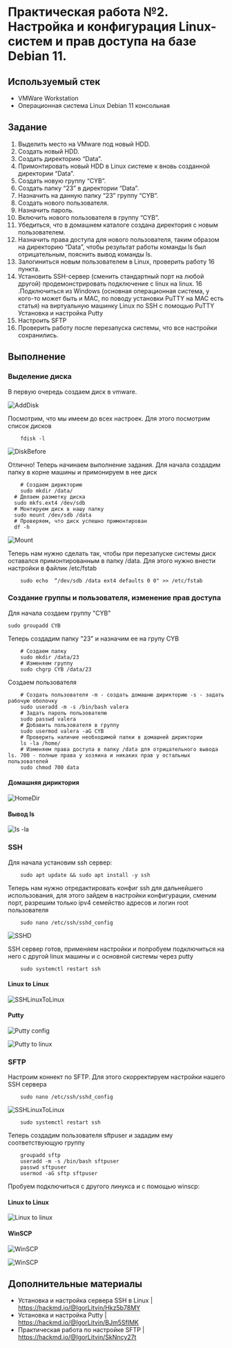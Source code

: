 # Практическая работа №2. Настройка и конфигурация Linux-систем и прав доступа на базе Debian 11.


## Используемый стек
  - VMWare Workstation
  - Операционная система Linux Debian 11 консольная

## Задание

1. Выделить место на VMware под новый HDD.
2. Создать новый HDD.
3. Создать директорию “Data”.
4. Примонтировать новый HDD в Linux системе к вновь созданной директории “Data”.
5. Создать новую группу “CYB”.
6. Создать папку “23” в директории “Data”.
7. Назначить на данную папку “23” группу “CYB”.
8. Создать нового пользователя.
9. Назначить пароль.
10. Включить нового пользователя в группу “CYB”.
11. Убедиться, что в домашнем каталоге создана директория с новым пользователем.
12. Назначить права доступа для нового пользователя, таким образом на директорию “Data”, чтобы результат работы команды ls был отрицательным, пояснить вывод команды ls.
13. Залогиниться новым пользователем в Linux, проверить работу 16 пункта.
14. Установить SSH-сервер (сменить стандартный порт на любой другой) продемонстрировать подключение с linux на linux.
16 .Подключиться из Windows (основная операционная система, у кого-то может быть и MAC, по поводу установки PuTTY на MAC есть статья) на виртуальную машинку Linux по SSH с помощью PuTTY Установка и настройка Putty
17. Настроить SFTP
18. Проверить работу после перезапуска системы, что все настройки сохранились.


## Выполнение

### Выделение диска

В первую очередь создаем диск в vmware. 

![AddDisk](image/LinuxPt2_AddDisk.png)

Посмотрим, что мы имеем до всех настроек. Для этого посмотрим список дисков
	
```
	fdisk -l
```
![DiskBefore](image/LinuxPt2_DiskBefore.png)

Отлично! Теперь начинаем выполнение задания. Для начала создадим папку в корне машины и примонируем в нее диск

```
	# Создаем дирикторию
	sudo mkdir /data/
  # Делаем разметку диска
  sudo mkfs.ext4 /dev/sdb
  # Монтируем диск в нашу папку
  sudo mount /dev/sdb /data
  # Проверяем, что диск успешно примонтирован
  df -h
```
![Mount](image/LinuxPt2_Mount.png)

Теперь нам нужно сделать так, чтобы при перезапуске системы диск оставался примонтированным в папку /data. Для этого нужно внести настройки в файлик /etc/fstab

```
	sudo echo  “/dev/sdb /data ext4 defaults 0 0" >> /etc/fstab	
```

### Создание группы и пользователя, изменение прав доступа

Для начала создаем группу "CYB"

```
sudo groupadd CYB
```

Теперь создадим папку "23" и назначим ее на групу CYB

```
	# Создаем папку
	sudo mkdir /data/23
	# Изменяем группу
	sudo chgrp CYB /data/23
```

Создаем пользователя

```
	# Создать пользователя -m - создать домашню дирикторию -s - задать рабочую оболочку
	sudo useradd -m -s /bin/bash valera 
	# Задать пароль пользователю
	sudo passwd valera
	# Добавить пользователя в группу
	sudo usermod valera -aG CYB
	# Проверить наличие необходимой папки в домашней дириктории
	ls -la /home/
	# Изменяем права доступа в папку /data для отрицательного вывода ls. 700 - полные права у хозяина и никаких прав у остальных пользователей
	sudo chmod 700 data 
```

#### Домашняя дириктория

![HomeDir](image/LinuxPt2_HomeDir.png)


#### Вывод ls

![ls -la](image/LinuxPt2_lsla.png)


### SSH

Для начала установим ssh сервер:

```
	sudo apt update && sudo apt install -y ssh
```

Теперь нам нужно отредактировать конфиг ssh для дальнейшего использования, для этого зайдем в настройки конфигурации, сменим порт, разрешим только ipv4 семейство адресов и логин root пользователя

```
	sudo nano /etc/ssh/sshd_config
```

![SSHD](image/LinuxPt2_SSHD.png)

SSH сервер готов, применяем настройки и попробуем подключиться на него с другой linux машины и с основной системы через putty

```
	sudo systemctl restart ssh
```

#### Linux to Linux
   
![SSHLinuxToLinux](image/LinuxPt2_SSHLinuxToLinux.png)


#### Putty

![Putty config](image/LinuxPt2_PuttyConfig.png)

![Putty to linux](image/LinuxPt2_SSHPuttyToLinux.png)

### SFTP

Настроим коннект по SFTP. Для этого скорректируем настройки нашего SSH сервера

```
	sudo nano /etc/ssh/sshd_config
```

![SSHLinuxToLinux](image/LinuxPt2_SFTPConfig.png)

```
	sudo systemctl restart ssh
```

Теперь создадим пользователя sftpuser и зададим ему соответствующую группу

```
	groupadd sftp
	useradd -m -s /bin/bash sftpuser
	passwd sftpuser
	usermod -aG sftp sftpuser
```

Пробуем подключиться с другого линукса и с помощью winscp:

#### Linux to Linux

![Linux to linux](image/LinuxPt2_SFTPLinuxToLinux.png)

#### WinSCP

![WinSCP](image/LinuxPt2_WinSCPConfig.png)

![WinSCP](image/LinuxPt2_WinSCPConnect.png)

## Дополнительные материалы

  - Установка и настройка сервера SSH в Linux | https://hackmd.io/@IgorLitvin/Hkz5b78MY
  - Установка и настройка Putty | https://hackmd.io/@IgorLitvin/BJm5SfIMK
  - Практическая работа по настройке SFTP | https://hackmd.io/@IgorLitvin/SkNncy27t